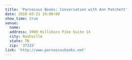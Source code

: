 ```yaml
---
title: 'Parnassus Books: Conversation with Ann Patchett'
date: 2018-03-21 19:00:00
show_time: true
venue:
  name:
  address: 3900 Hillsboro Pike Suite 14
  city: Nashville
  state: TN
  zip: '37215'
link: 'http://www.parnassusbooks.net'
---
```




